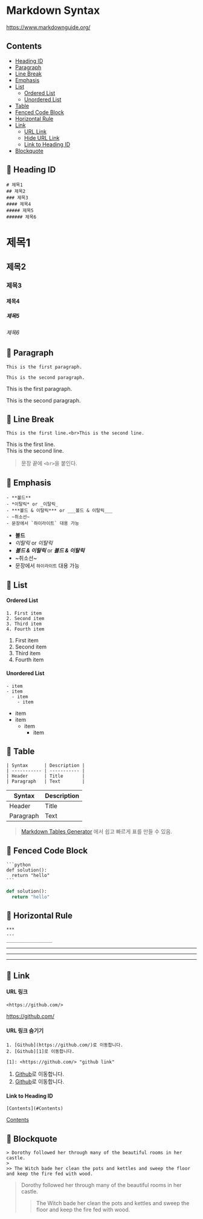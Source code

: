 # Markdown Syntax

<https://www.markdownguide.org/>
## Contents
- [Heading ID](#-Heading-ID)
- [Paragraph](#-Paragraph)
- [Line Break](#-Line-Break)
- [Emphasis](#-Emphasis)
- [List](#-List)
  - [Ordered List](#Ordered-List)
  - [Unordered List](#Unordered-List)
- [Table](#-Table)
- [Fenced Code Block](#-Fenced-Code-Block)
- [Horizontal Rule](#-Horizontal-Rule)
- [Link](#-Link)
  - [URL Link](#URL-링크)
  - [Hide URL Link](#URL-링크-숨기기)
  - [Link to Heading ID](#Link-to-Heading-ID)
- [Blockquote](#-Blockquote)
## 🐽 Heading ID
```
# 제목1
## 제목2
### 제목3 
#### 제목4 
##### 제목5 
###### 제목6
```
# 제목1
## 제목2
### 제목3 
#### 제목4 
##### 제목5 
###### 제목6

## 🐽 Paragraph
```
This is the first paragraph.

This is the second paragraph.
```
This is the first paragraph.

This is the second paragraph.
## 🐽 Line Break
```
This is the first line.<br>This is the second line.
```
This is the first line.<br>This is the second line.
> 문장 끝에 `<br>`을 붙인다.

## 🐽 Emphasis
```
- **볼드**
- *이탈릭* or _이탈릭_
- ***볼드 & 이탈릭*** or ___볼드 & 이탈릭___
- ~취소선~
- 문장에서 `하이라이트` 대용 가능
```
- **볼드** <br>
- *이탈릭* or _이탈릭_ <br>
- ***볼드 & 이탈릭*** or ___볼드 & 이탈릭___<br>
- ~취소선~
- 문장에서 `하이라이트` 대용 가능

## 🐽 List
#### Ordered List
```
1. First item
2. Second item
3. Third item
4. Fourth item
```
1. First item
2. Second item
3. Third item
4. Fourth item
#### Unordered List
```
- item
- item
  - item
    - item
```
- item
- item
  - item
    - item

## 🐽 Table
```
| Syntax      | Description |
| ----------- | ----------- |
| Header      | Title       |
| Paragraph   | Text        |
```
| Syntax      | Description |
| ----------- | ----------- |
| Header      | Title       |
| Paragraph   | Text        |

> [Markdown Tables Generator](https://www.tablesgenerator.com/markdown_tables) 에서 쉽고 빠르게 표를 만들 수 있음.

## 🐽 Fenced Code Block
``````
```python
def solution():
  return "hello"
```
``````
```python
def solution():
  return "hello"
```
## 🐽 Horizontal Rule
```
***
---
_________________
```
***
---
_________________

## 🐽 Link
#### URL 링크
```
<https://github.com/>
```
<https://github.com/>
#### URL 링크 숨기기
```
1. [Github](https://github.com/)로 이동합니다.
2. [Github][1]로 이동합니다.

[1]: <https://github.com/> "github link"
```
1. [Github](https://github.com/)로 이동합니다.
2. [Github][1]로 이동합니다.

[1]: <https://github.com/> "github link"

#### Link to Heading ID
```
[Contents](#Contents)
```
[Contents](#Contents)

## 🐽 Blockquote
```
> Dorothy followed her through many of the beautiful rooms in her castle.
>
>> The Witch bade her clean the pots and kettles and sweep the floor and keep the fire fed with wood.
```
> Dorothy followed her through many of the beautiful rooms in her castle.
>
>> The Witch bade her clean the pots and kettles and sweep the floor and keep the fire fed with wood.
